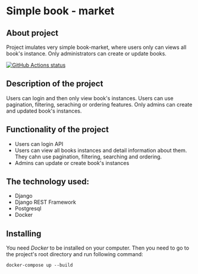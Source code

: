 # Simple book - market

## About project
Project imulates very simple book-market, where users only can views all book's instance. Only administrators can create or update books.

<a href="https://github.com/actions/create-release"><img alt="GitHub Actions status" src="https://github.com/actions/create-release/workflows/Tests/badge.svg"></a>

## Description of the project
Users can login and then only view book's instances. Users can use pagination, filtering, seraching or ordering features. Only admins can create and updated book's instances.

## Functionality of the project
* Users can login API
* Users can view all books instances and detail information about them. They cahn use pagination, filtering, searching and ordering.
* Admins can update or create book's instances

## The technology used:
* Django
* Django REST Framework
* Postgresql
* Docker

## Installing
You need _Docker_ to be installed on your computer. Then you need to go to the project's root directory and run following command:

`docker-compose up --build`

